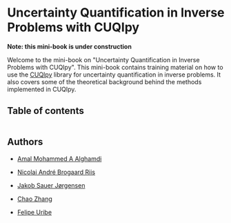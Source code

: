# Uncertainty Quantification in Inverse Problems with CUQIpy

**Note: this mini-book is under construction**

Welcome to the mini-book on "Uncertainty Quantification in Inverse Problems with CUQIpy".
This mini-book contains training material on how to use the [CUQIpy](https://github.com/CUQI-DTU/CUQIpy) library for uncertainty quantification in inverse problems. It also covers some of the theoretical background behind the methods implemented in CUQIpy.


## Table of contents

```{tableofcontents}
```

## Authors
- [Amal Mohammed A Alghamdi](https://github.com/amal-ghamdi)

- [Nicolai André Brogaard Riis](https://github.com/nabriis)

- [Jakob Sauer Jørgensen](https://github.com/jakobsj)

- [Chao Zhang](https://github.com/chaozg)

- [Felipe Uribe](https://github.com/furibec)